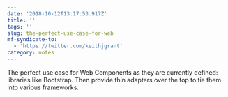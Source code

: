 ```yaml
---
date: '2018-10-12T13:17:53.917Z'
title: ''
tags: ''
slug: the-perfect-use-case-for-web
mf-syndicate-to:
  - 'https://twitter.com/keithjgrant'
category: notes
---
```

The perfect use case for Web Components as they are currently defined: libraries like Bootstrap. Then provide thin adapters over the top to tie them into various frameworks.
